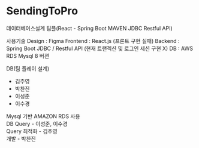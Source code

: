 # SendingToPro
데이터베이스설계 팀플(React - Spring Boot MAVEN JDBC Restful API)

사용기술
Design : Figma
Frontend : React.js (프론트 구현 실패)
Backend : Spring Boot JDBC / Restful API (현재 트랜젝션 및 로그인 세션 구현 X)
DB : AWS RDS Mysql 8 버젼

DB(팀 플레이 설계)
- 김주영
- 박찬진
- 이성준
- 이수경


Mysql 기반 AMAZON RDS 사용 <br>
DB Query - 이성준, 이수경 <br>
Query 최적화 - 김주영 <br>
개발 - 박찬진 <br>

